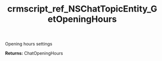 ﻿---
title: crmscript_ref_NSChatTopicEntity_GetOpeningHours
description: ChatOpeningHours NSChatTopicEntity.GetOpeningHours()
intellisense: NSChatTopicEntity.GetOpeningHours
keywords: NSChatTopicEntity, GetOpeningHours
so.topic: reference
---

Opening hours settings

**Returns:** ChatOpeningHours


